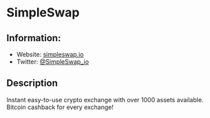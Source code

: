 # SimpleSwap

## Information:
- Website: [simpleswap.io](https://simpleswap.io/)
- Twitter: [@SimpleSwap_io](https://twitter.com/SimpleSwap_io)

## Description
Instant easy-to-use crypto exchange with over 1000 assets available. Bitcoin cashback for every exchange!
